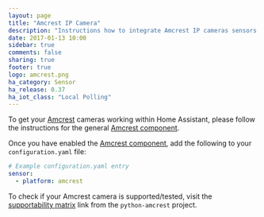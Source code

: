 ```yaml
---
layout: page
title: "Amcrest IP Camera"
description: "Instructions how to integrate Amcrest IP cameras sensors within Home Assistant."
date: 2017-01-13 10:00
sidebar: true
comments: false
sharing: true
footer: true
logo: amcrest.png
ha_category: Sensor
ha_release: 0.37
ha_iot_class: "Local Polling"
---
```


To get your [Amcrest](https://amcrest.com/) cameras working within Home Assistant, please follow the instructions for the general [Amcrest component](/components/amcrest).

Once you have enabled the [Amcrest component](/components/amcrest), add the following to your `configuration.yaml` file:

```yaml
# Example configuration.yaml entry
sensor:
  - platform: amcrest
```
To check if your Amcrest camera is supported/tested, visit the [supportability matrix](https://github.com/tchellomello/python-amcrest#supportability-matrix) link from the `python-amcrest` project.
